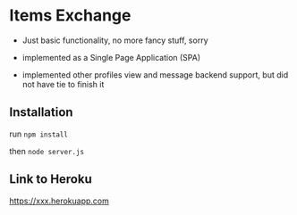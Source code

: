 # Items Exchange

- Just basic functionality, no more fancy stuff, sorry

- implemented as a Single Page Application (SPA)

- implemented other profiles view and message backend support, but did not have tie to finish it

## Installation

run `npm install`

then `node server.js`

## Link to Heroku

https://xxx.herokuapp.com

